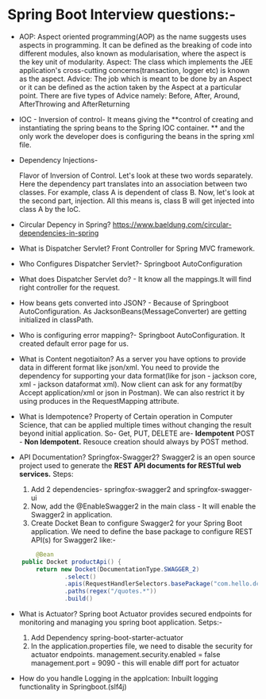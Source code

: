 # Spring Boot Interview questions:-
- AOP:
	Aspect oriented programming(AOP) as the name suggests uses aspects in programming. 
	It can be defined as the breaking of code into different modules, also known as modularisation, where the aspect is the key unit of modularity.
	Aspect: The class which implements the JEE application's cross-cutting concerns(transaction, logger etc) is known as the aspect.
	Advice: The job which is meant to be done by an Aspect or it can be defined as the action taken by the Aspect at a particular point. 
	There are five types of Advice namely: Before, After, Around, AfterThrowing and AfterReturning

- IOC -  Inversion of control- It means giving the **control of creating and instantiating the spring beans to the Spring IOC container. **
		and the only work the developer does is configuring the beans in the spring xml file.

- Dependency Injections- 

	Flavor of Inversion of Control. Let's look at these two words separately. Here the dependency part translates into an association between two classes. For example, class A is dependent of class B.
	Now, let's look at the second part, injection. All this means is, class B will get injected into class A by the IoC.

-	Circular Depency in Spring?
	https://www.baeldung.com/circular-dependencies-in-spring
	
- What is Dispatcher Servlet? Front Controller for Spring MVC framework.

- Who Configures Dispatcher Servlet?- Springboot AutoConfiguration
	
- What does Dispatcher Servlet do? - It know all the mappings.It will find right controller for the request.

- How beans gets converted into JSON? - Because of Springboot AutoConfiguration. As JacksonBeans(MessageConverter) are getting initialized in classPath.

- Who is configuring error mapping?- Springboot AutoConfiguration. It created default error page for us.

- What is Content negotiaiton?
	As a server you have options to provide data in different format like json/xml.
	You need to provide the dependency for supporting your data format(like for json - jackson core, xml - jackson dataformat xml).
	Now client can ask for any format(by Accept application/xml or json in Postman).
	We can also restrict it by using produces in the RequestMapping attribute.
	
- What is Idempotence?
	Property of Certain operation in Computer Science, that can be applied multiple times without changing the result beyond initial application.
	So- Get, PUT, DELETE are- **Idempotent**
				POST - **Non Idempotent.** Resouce creation should always by POST method.

- API Documentation? Springfox-Swagger2?
	Swagger2 is an open source project used to generate the **REST API documents for RESTful web services.**
	Steps:
	1) Add 2 dependencies- springfox-swagger2 and springfox-swagger-ui
	2) Now, add the @EnableSwagger2 in the main class - It will enable the Swagger2 in application.
	3) Create Docket Bean to configure Swagger2 for your Spring Boot application. We need to define the base package to configure REST API(s) for Swagger2
		like:-
```java		
		@Bean
    public Docket productApi() {
        return new Docket(DocumentationType.SWAGGER_2)
                .select()
                .apis(RequestHandlerSelectors.basePackage("com.hello.dcaa"))
                .paths(regex("/quotes.*"))
                .build()
```

- What is Actuator?
	Spring boot Actuator provides secured endpoints for monitoring and managing you spring boot application.
	Setps:-
	 1. Add Dependency spring-boot-starter-actuator
	 2. In the application.properties file, we need to disable the security for actuator endpoints. 
		management.security.enabled = false
		management.port = 9090 - this will enable diff port for actuator
		
- How do you handle Logging in the applcation:
	Inbuilt logging functionality in Springboot.(slf4j)
	